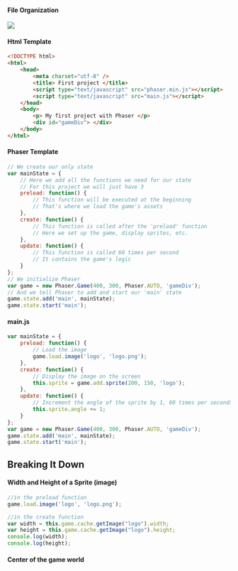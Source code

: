 #### File Organization

![](http://f.cl.ly/items/3R0L3T0p2q2k3Q063E03/Screen%20Shot%202016-06-08%20at%2012.22.42%20PM.png)

#### Html Template
```html
<!DOCTYPE html>
<html>
    <head>
        <meta charset="utf-8" />
    	<title> First project </title>
    	<script type="text/javascript" src="phaser.min.js"></script>
    	<script type="text/javascript" src="main.js"></script>
    </head>
    <body>
        <p> My first project with Phaser </p>
        <div id="gameDiv"> </div>
    </body>
</html>
```
#### Phaser Template

```js
// We create our only state
var mainState = {
	// Here we add all the functions we need for our state
	// For this project we will just have 3
	preload: function() {
		// This function will be executed at the beginning
		// That's where we load the game's assets
	},
	create: function() {
		// This function is called after the 'preload' function
		// Here we set up the game, display sprites, etc.
	},
	update: function() {
		// This function is called 60 times per second
		// It contains the game's logic
	}
};
// We initialize Phaser
var game = new Phaser.Game(400, 300, Phaser.AUTO, 'gameDiv');
// And we tell Phaser to add and start our 'main' state
game.state.add('main', mainState);
game.state.start('main');
```

#### main.js
```js
var mainState = {
	preload: function() {
		// Load the image
		game.load.image('logo', 'logo.png');
	},
	create: function() {
		// Display the image on the screen
		this.sprite = game.add.sprite(200, 150, 'logo');
	},
	update: function() {
		// Increment the angle of the sprite by 1, 60 times per seconds
		this.sprite.angle += 1;
	}
};
var game = new Phaser.Game(400, 300, Phaser.AUTO, 'gameDiv');
game.state.add('main', mainState);
game.state.start('main');
```

## Breaking It Down


#### Width and Height of a Sprite (image)

```js
//in the preload function
game.load.image('logo', 'logo.png');

//in the create function
var width = this.game.cache.getImage("logo").width;
var height = this.game.cache.getImage("logo").height;
console.log(width);
console.log(height);
```

#### Center of the game world

